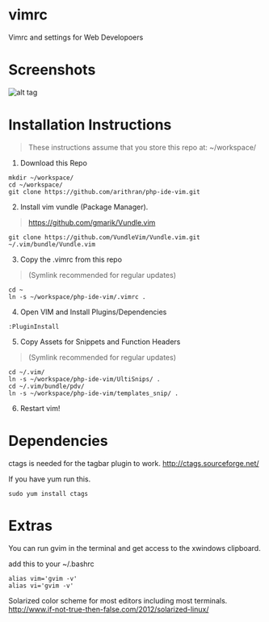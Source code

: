 vimrc
=====

Vimrc and settings for Web Developoers


Screenshots
===========

![alt tag](https://raw.githubusercontent.com/arithran/php-ide-vim/master/screenshots/Screenshot1.png)


Installation Instructions
=========================
> These instructions assume that you store this repo at: ~/workspace/

1) Download this Repo
```
mkdir ~/workspace/
cd ~/workspace/
git clone https://github.com/arithran/php-ide-vim.git
```

2) Install vim vundle (Package Manager).
> https://github.com/gmarik/Vundle.vim
```
git clone https://github.com/VundleVim/Vundle.vim.git ~/.vim/bundle/Vundle.vim
```

3) Copy the .vimrc from this repo 
> (Symlink recommended for regular updates)
```
cd ~
ln -s ~/workspace/php-ide-vim/.vimrc .
```

4) Open VIM  and Install Plugins/Dependencies 
```
:PluginInstall
```

5) Copy Assets for Snippets and Function Headers
> (Symlink recommended for regular updates)
```
cd ~/.vim/
ln -s ~/workspace/php-ide-vim/UltiSnips/ .
cd ~/.vim/bundle/pdv/
ln -s ~/workspace/php-ide-vim/templates_snip/ .
```

6) Restart vim!

Dependencies
============
ctags is needed for the tagbar plugin to work.
http://ctags.sourceforge.net/

If you have yum run this.
```
sudo yum install ctags
```



Extras
======

You can run gvim in the terminal and get access to the xwindows  clipboard.

add this to your ~/.bashrc
```
alias vim='gvim -v'
alias vi='gvim -v'
```


Solarized color scheme for most editors including most terminals.
http://www.if-not-true-then-false.com/2012/solarized-linux/
